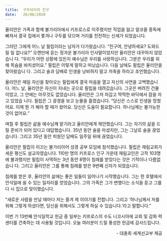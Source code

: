 ```yaml
---
title:  구두닦이의 친구
date:   26/06/2020
---
```


율리안은 가족과 함께 불가리아에서 키프로스로 이주했지만 직업을 잃고 알코올 중독에
빠져서 결국 집에서 쫓겨나 구두를 닦으며 거리를 전전하는 신세가 되었습니다.

 그러던 그에게 어느 날 필립이라는 남자가 다가왔습니다. “친구여, 안녕하세요? 도와드릴
일 없나요?” 오랜만에 듣는 정겨운 불가리아 인사말이었지만 율리안은 대꾸하지 않았습니
다. “우리가 어떤 상황에 있든지 예수님은 우리를 사랑하십니다. 그분은 우리를 위해 목숨을
바치셨어요.” 필립은 이렇게 말하고 떠났습니다. 다음 날에도 필립은 율리안을 찾아왔습니
다. 그리고 술과 담배로 인생을 낭비하지 말고 저축을 하라고 조언했습니다.

율리안은 매일 자신을 찾아오는 필립에게 결국 마음을 열고 자신의 사연을 고백했습니다.
어느 날, 율리안은 자신이 지내는 곳으로 필립을 데려갔습니다. 그곳은 버려진 건물이었고,
그 안에는 아무것도 없었습니다. 율리안은 그저 차갑고 딱딱한 바닥에서 잠을 자고 있었습
니다. 필립은 그 광경을 보고 눈물을 흘렸습니다. “당신은 스스로 인생을 망쳤어요. 이제 뭔
가 해야 할 때가 왔어요. 당신은 도움이 필요합니다. 하나님께는 불가능한 것이 없어요.”

며칠 후 필립은 삶을 예수님께 맡기라고 율리안에게 제안했습니다. 그는 자기의 삶을 드릴
준비가 되어 있다고 대답했습니다. 35년 동안 술을 마셨지만, 그는 그날로 술을 끊었습니다.
그리고 35년 동안 피웠던 담배도 일주일 뒤에 끊었습니다.

율리안은 필립이 이끄는 불가리아어 성경 공부 모임에 참석했습니다. 필립은 재림교회가
세운 평신도 설교자였습니다. 110만 명의 키프로스 인구 가운데 재림교인은 고작 103명에
불과했지만 필립이 사역하는 3년 동안 8명이 침례를 받았다는 것은 기적이나 다름없습니
다. 그리고 율리안은 그를 통해 침례를 받은 9번째 신자가 되었습니다.

침례를 받은 후, 율리안의 삶에는 좋은 일들이 일어나기 시작했습니다. 그는 한 호텔에서
안식일에 쉴 수 있는 일자리를 얻었습니다. 그의 가족은 그가 변했다는 소식을 듣고 그를 다
시 집으로 맞이했습니다.

“새로운 사람을 만날 때마다 저는 즐겨 제 이야기를 전합니다. 그리고 ‘하나님께서 저를
위해 그렇게 하셨다면, 당신을 위해서도 그렇게 하실 수 있습니다.’라고 말합니다.”

이번 기 13번째 안식일학교 헌금 중 일부는 키프로스의 수도 니코시아에 교회 및 감화
력센터를 건축하는 데 사용될 것입니다. 오늘 여러분이 드릴 풍성한 헌금에 감사드립니다.

<p style="text-align: right">- 대총회 세계선교부 제공</p>